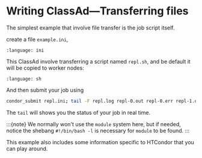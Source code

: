 # Writing ClassAd—Transferring files

The simplest example that involve file transfer is the job script itself.

create a file `example.ini`,

```{literalinclude} 14-classad-transfer-files/repl.ini
:language: ini
```

This ClassAd involve transferring a script named `repl.sh`, and be default it will be copied to worker nodes:

```{literalinclude} 14-classad-transfer-files/repl.sh
:language: sh
```

And then submit your job using

```bash
condor_submit repl.ini; tail -F repl.log repl-0.out repl-0.err repl-1.out repl-1.err
```

The `tail` will shows you the status of your job in real time.

:::{note}
We normally won't use the `module` system here, but if needed, notice the shebang `#!/bin/bash -l` is necessary for `module` to be found.
:::

This example also includes some information specific to HTCondor that you can play around.
